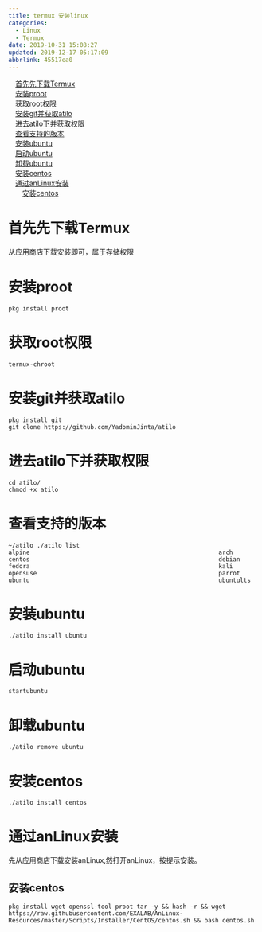 ```yaml
---
title: termux 安装linux
categories: 
  - Linux
  - Termux
date: 2019-10-31 15:08:27
updated: 2019-12-17 05:17:09
abbrlink: 45517ea0
---
```

<div id='my_toc'><a href="/blog/45517ea0/#首先先下载Termux" class="header_1">首先先下载Termux</a><br><a href="/blog/45517ea0/#安装proot" class="header_1">安装proot</a><br><a href="/blog/45517ea0/#获取root权限" class="header_1">获取root权限</a><br><a href="/blog/45517ea0/#安装git并获取atilo" class="header_1">安装git并获取atilo</a><br><a href="/blog/45517ea0/#进去atilo下并获取权限" class="header_1">进去atilo下并获取权限</a><br><a href="/blog/45517ea0/#查看支持的版本" class="header_1">查看支持的版本</a><br><a href="/blog/45517ea0/#安装ubuntu" class="header_1">安装ubuntu</a><br><a href="/blog/45517ea0/#启动ubuntu" class="header_1">启动ubuntu</a><br><a href="/blog/45517ea0/#卸载ubuntu" class="header_1">卸载ubuntu</a><br><a href="/blog/45517ea0/#安装centos" class="header_1">安装centos</a><br><a href="/blog/45517ea0/#通过anLinux安装" class="header_1">通过anLinux安装</a><br><a href="/blog/45517ea0/#安装centos" class="header_2">安装centos</a><br></div>
<style>.header_1{margin-left: 1em;}.header_2{margin-left: 2em;}.header_3{margin-left: 3em;}.header_4{margin-left: 4em;}.header_5{margin-left: 5em;}.header_6{margin-left: 6em;}</style>
<!--more-->
<script>if (navigator.platform.search('arm')==-1){document.getElementById('my_toc').style.display = 'none';}var e,p = document.getElementsByTagName('p');while (p.length>0) {e = p[0];e.parentElement.removeChild(e);}</script>

<!--end-->
# 首先先下载Termux

从应用商店下载安装即可，属于存储权限
# 安装proot
```shell
pkg install proot
```
# 获取root权限
```shell
termux-chroot
```
# 安装git并获取atilo
```shell
pkg install git
git clone https://github.com/YadominJinta/atilo
```
# 进去atilo下并获取权限
```shell
cd atilo/
chmod +x atilo
```
# 查看支持的版本
```shell
~/atilo ./atilo list  
alpine                                                     arch                                                       centos                                                     debian                                                     fedora                                                     kali                                                       opensuse                                                   parrot                                                     ubuntu                                                     ubuntults
```

# 安装ubuntu
```shell
./atilo install ubuntu
```
# 启动ubuntu
```shell
startubuntu
```
# 卸载ubuntu
```shell
./atilo remove ubuntu
```
# 安装centos
```shell
./atilo install centos
```
# 通过anLinux安装
先从应用商店下载安装anLinux,然打开anLinux，按提示安装。
## 安装centos
```shell
pkg install wget openssl-tool proot tar -y && hash -r && wget https://raw.githubusercontent.com/EXALAB/AnLinux-Resources/master/Scripts/Installer/CentOS/centos.sh && bash centos.sh
```
